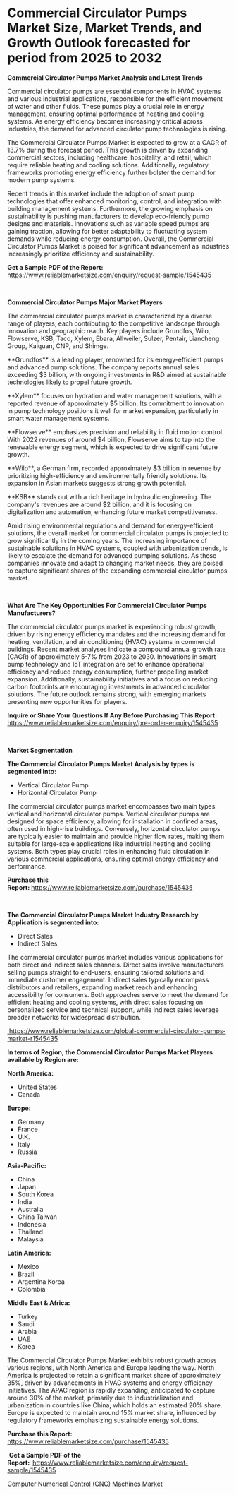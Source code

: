 <p><h1>Commercial Circulator Pumps Market Size, Market Trends, and Growth Outlook forecasted for period from 2025 to 2032</h1></p><p><strong>Commercial Circulator Pumps Market Analysis and Latest Trends</strong></p>
<p><p>Commercial circulator pumps are essential components in HVAC systems and various industrial applications, responsible for the efficient movement of water and other fluids. These pumps play a crucial role in energy management, ensuring optimal performance of heating and cooling systems. As energy efficiency becomes increasingly critical across industries, the demand for advanced circulator pump technologies is rising.</p><p>The Commercial Circulator Pumps Market is expected to grow at a CAGR of 13.7% during the forecast period. This growth is driven by expanding commercial sectors, including healthcare, hospitality, and retail, which require reliable heating and cooling solutions. Additionally, regulatory frameworks promoting energy efficiency further bolster the demand for modern pump systems.</p><p>Recent trends in this market include the adoption of smart pump technologies that offer enhanced monitoring, control, and integration with building management systems. Furthermore, the growing emphasis on sustainability is pushing manufacturers to develop eco-friendly pump designs and materials. Innovations such as variable speed pumps are gaining traction, allowing for better adaptability to fluctuating system demands while reducing energy consumption. Overall, the Commercial Circulator Pumps Market is poised for significant advancement as industries increasingly prioritize efficiency and sustainability.</p></p>
<p><strong>Get a Sample PDF of the Report:&nbsp;</strong> <a href="https://www.reliablemarketsize.com/enquiry/request-sample/1545435?utm_campaign=3168&utm_medium=2&utm_source=Github&utm_content=ia&utm_term=11042025&utm_id=commercial-circulator-pumps">https://www.reliablemarketsize.com/enquiry/request-sample/1545435</a></p>
<p>&nbsp;</p>
<p><strong>Commercial Circulator Pumps Major Market Players</strong></p>
<p><p>The commercial circulator pumps market is characterized by a diverse range of players, each contributing to the competitive landscape through innovation and geographic reach. Key players include Grundfos, Wilo, Flowserve, KSB, Taco, Xylem, Ebara, Allweiler, Sulzer, Pentair, Liancheng Group, Kaiquan, CNP, and Shimge. </p><p>**Grundfos** is a leading player, renowned for its energy-efficient pumps and advanced pump solutions. The company reports annual sales exceeding $3 billion, with ongoing investments in R&D aimed at sustainable technologies likely to propel future growth.</p><p>**Xylem** focuses on hydration and water management solutions, with a reported revenue of approximately $5 billion. Its commitment to innovation in pump technology positions it well for market expansion, particularly in smart water management systems.</p><p>**Flowserve** emphasizes precision and reliability in fluid motion control. With 2022 revenues of around $4 billion, Flowserve aims to tap into the renewable energy segment, which is expected to drive significant future growth.</p><p>**Wilo**, a German firm, recorded approximately $3 billion in revenue by prioritizing high-efficiency and environmentally friendly solutions. Its expansion in Asian markets suggests strong growth potential.</p><p>**KSB** stands out with a rich heritage in hydraulic engineering. The company's revenues are around $2 billion, and it is focusing on digitalization and automation, enhancing future market competitiveness.</p><p>Amid rising environmental regulations and demand for energy-efficient solutions, the overall market for commercial circulator pumps is projected to grow significantly in the coming years. The increasing importance of sustainable solutions in HVAC systems, coupled with urbanization trends, is likely to escalate the demand for advanced pumping solutions. As these companies innovate and adapt to changing market needs, they are poised to capture significant shares of the expanding commercial circulator pumps market.</p></p>
<p>&nbsp;</p>
<p><strong>What Are The Key Opportunities For Commercial Circulator Pumps Manufacturers?</strong></p>
<p><p>The commercial circulator pumps market is experiencing robust growth, driven by rising energy efficiency mandates and the increasing demand for heating, ventilation, and air conditioning (HVAC) systems in commercial buildings. Recent market analyses indicate a compound annual growth rate (CAGR) of approximately 5-7% from 2023 to 2030. Innovations in smart pump technology and IoT integration are set to enhance operational efficiency and reduce energy consumption, further propelling market expansion. Additionally, sustainability initiatives and a focus on reducing carbon footprints are encouraging investments in advanced circulator solutions. The future outlook remains strong, with emerging markets presenting new opportunities for players.</p></p>
<p><strong>Inquire or Share Your Questions If Any Before Purchasing This Report:</strong> <a href="https://www.reliablemarketsize.com/enquiry/pre-order-enquiry/1545435?utm_campaign=3168&utm_medium=2&utm_source=Github&utm_content=ia&utm_term=11042025&utm_id=commercial-circulator-pumps">https://www.reliablemarketsize.com/enquiry/pre-order-enquiry/1545435</a></p>
<p>&nbsp;</p>
<p><strong>Market Segmentation</strong></p>
<p><strong>The Commercial Circulator Pumps Market Analysis by types is segmented into:</strong></p>
<p><ul><li>Vertical Circulator Pump</li><li>Horizontal Circulator Pump</li></ul></p>
<p><p>The commercial circulator pumps market encompasses two main types: vertical and horizontal circulator pumps. Vertical circulator pumps are designed for space efficiency, allowing for installation in confined areas, often used in high-rise buildings. Conversely, horizontal circulator pumps are typically easier to maintain and provide higher flow rates, making them suitable for large-scale applications like industrial heating and cooling systems. Both types play crucial roles in enhancing fluid circulation in various commercial applications, ensuring optimal energy efficiency and performance.</p></p>
<p><strong>Purchase this Report:&nbsp;</strong><a href="https://www.reliablemarketsize.com/purchase/1545435?utm_campaign=3168&utm_medium=2&utm_source=Github&utm_content=ia&utm_term=11042025&utm_id=commercial-circulator-pumps">https://www.reliablemarketsize.com/purchase/1545435</a></p>
<p>&nbsp;</p>
<p><strong>The Commercial Circulator Pumps Market Industry Research by Application is segmented into:</strong></p>
<p><ul><li>Direct Sales</li><li>Indirect Sales</li></ul></p>
<p><p>The commercial circulator pumps market includes various applications for both direct and indirect sales channels. Direct sales involve manufacturers selling pumps straight to end-users, ensuring tailored solutions and immediate customer engagement. Indirect sales typically encompass distributors and retailers, expanding market reach and enhancing accessibility for consumers. Both approaches serve to meet the demand for efficient heating and cooling systems, with direct sales focusing on personalized service and technical support, while indirect sales leverage broader networks for widespread distribution.</p></p>
<p><a href="https://www.reliablemarketsize.com/global-commercial-circulator-pumps-market-r1545435?utm_campaign=3168&utm_medium=2&utm_source=Github&utm_content=ia&utm_term=11042025&utm_id=commercial-circulator-pumps">&nbsp;https://www.reliablemarketsize.com/global-commercial-circulator-pumps-market-r1545435</a></p>
<p><strong>In terms of Region, the Commercial Circulator Pumps Market Players available by Region are:</strong></p>
<p>
    <p> <strong> North America: </strong>
        <ul>
            <li>United States</li>
            <li>Canada</li>
        </ul>
        </p> 
    <p> <strong> Europe: </strong>
        <ul>
            <li>Germany</li>
            <li>France</li>
            <li>U.K.</li>
            <li>Italy</li>
            <li>Russia</li>
        </ul>
        </p> 
    <p> <strong> Asia-Pacific: </strong>
        <ul>
            <li>China</li>
            <li>Japan</li>
            <li>South Korea</li>
            <li>India</li>
            <li>Australia</li>
            <li>China Taiwan</li>
            <li>Indonesia</li>
            <li>Thailand</li>
            <li>Malaysia</li>
        </ul>
        </p> 
    <p> <strong> Latin America: </strong>
        <ul>
            <li>Mexico</li>
            <li>Brazil</li>
            <li>Argentina Korea</li>
            <li>Colombia</li>
        </ul>
        </p> 
    <p> <strong> Middle East & Africa: </strong>
        <ul>
            <li>Turkey</li>
            <li>Saudi</li>
            <li>Arabia</li>
            <li>UAE</li>
            <li>Korea</li>
        </ul>
    </p>
    </p>
<p><p>The Commercial Circulator Pumps Market exhibits robust growth across various regions, with North America and Europe leading the way. North America is projected to retain a significant market share of approximately 35%, driven by advancements in HVAC systems and energy efficiency initiatives. The APAC region is rapidly expanding, anticipated to capture around 30% of the market, primarily due to industrialization and urbanization in countries like China, which holds an estimated 20% share. Europe is expected to maintain around 15% market share, influenced by regulatory frameworks emphasizing sustainable energy solutions.</p></p>
<p><strong>Purchase this Report: </strong><a href="https://www.reliablemarketsize.com/purchase/1545435?utm_campaign=3168&utm_medium=2&utm_source=Github&utm_content=ia&utm_term=11042025&utm_id=commercial-circulator-pumps">https://www.reliablemarketsize.com/purchase/1545435</a></p>
<p>&nbsp;<strong>Get a Sample PDF of the Report:&nbsp;&nbsp;</strong><a href="https://www.reliablemarketsize.com/enquiry/request-sample/1545435?utm_campaign=3168&utm_medium=2&utm_source=Github&utm_content=ia&utm_term=11042025&utm_id=commercial-circulator-pumps">https://www.reliablemarketsize.com/enquiry/request-sample/1545435</a></p>
<p><strong></strong></p>
<p><p><a href="https://github.com/raffadongraffadong/Market-Research-Report-List-1/blob/main/computer-numerical-control-cnc-machines-market.md?utm_campaign=3168&utm_medium=2&utm_source=Github&utm_content=ia&utm_term=11042025&utm_id=commercial-circulator-pumps">Computer Numerical Control (CNC) Machines Market</a></p></p>
